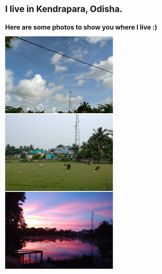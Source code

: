 # I live in Kendrapara, Odisha.
## Here are some photos to show you where I live :)

<div class="row">
  <div class="column">
    <img src=https://github.com/atulsnjena/atulsnjena/blob/master/kdp_jul30.jpg width="350" height="250">
  </div>
  <div class="column">
    <img src=https://github.com/atulsnjena/atulsnjena/blob/master/kdp_aug4.jpg width="350" height="250">
  </div>
  <div class="column">
    <img src=https://github.com/atulsnjena/atulsnjena/blob/master/kdp_sept15.jpg width="350" height="250">
  </div>
</div>
